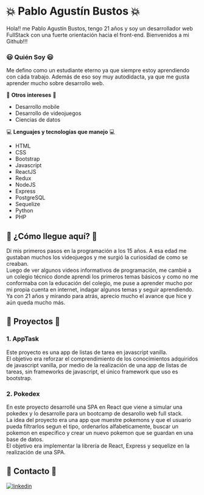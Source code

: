 # :boom: Pablo Agustín Bustos :boom:
Hola!! me Pablo Agustín Bustos, tengo 21 años y soy un desarrollador web FullStack con una fuerte orientación hacia el front-end. Bienvenidos a mi Github!!!
### :smiley: Quién Soy :smiley:
Me defino como un estudiante eterno ya que siempre estoy aprendiendo con cáda trabajo. Además de eso soy muy autodidacta, ya que me gusta aprender mucho sobre desarrollo web.

:rocket: **Otros intereses** :rocket:
- Desarrollo mobile
- Desarrollo de videojuegos
- Ciencias de datos

:computer: **Lenguajes y tecnologías que manejo** :computer:
- HTML
- CSS
- Bootstrap
- Javascript
- ReactJS
- Redux
- NodeJS
- Express
- PostgreSQL
- Sequelize
- Python
- PHP

## :sparkler: ¿Cómo llegue aquí? :sparkler:
Di mis primeros pasos en la programación a los 15 años. A esa edad me gustaban muchos los videojuegos y me surgió la curiosidad de como se creaban. <br>
Luego de ver algunos videos informativos de programación, me cambié a un colegio técnico donde aprendi los primeros temas básicos y como no me conformaba con la educación del colegio, me puse a aprender mucho por mi propia cuenta en internet, indagar algunos temas y seguir aprendiendo.<br>
Ya con 21 años y mirando para atrás, aprecio mucho el avance que hice y aún queda mucho más.

## :file_folder: Proyectos :file_folder:
### 1. AppTask
Este proyecto es una app de listas de tarea en javascript vanilla. <br>El objetivo era reforzar el comprendimiento de los conocimientos adquiridos de javascript vanilla, por medio de la realización de una app de listas de tareas, sin frameworks de javascript, el único framework que uso es bootstrap.

### 2. Pokedex
En este proyecto desarrollé una SPA en React que viene a simular una pokedex y lo desarrolle para un bootcamp de desarollo web full stack. <br>La idea del proyecto era una app que muestre pokemons y que el usuario pueda filtrarlos segun el tipo, ordenarlos alfabeticamente, buscar un pokemon en específico y crear un nuevo pokemon que se guardan en una base de datos.<br>El objetivo era implementar la librería de React, Express y sequelize en la realización de una SPA.

## :calling: Contacto :calling:
[![linkedin](https://img.shields.io/badge/linkedin-0A66C2?style=for-the-badge&logo=linkedin&logoColor=white)](https://www.linkedin.com/in/pablo-bustos-/)
